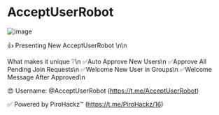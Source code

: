 # AcceptUserRobot

![image](https://github.com/user-attachments/assets/7a5abf8b-cb0b-43c4-b02e-d28c93a7f576)

👍 Presenting New AcceptUserRobot \n\n

What makes it unique ❔\n
✅Auto Approve New Users\n
✅Approve All Pending Join Requests\n
✅Welcome New User in Groups\n
✅Welcome Message After Approved\n

😍 Username: @AcceptUserRobot (https://t.me/AcceptUserRobot)

✅ Powered by PiroHackz™ (https://t.me/PiroHackz/16)
